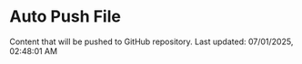 # Auto Push File

Content that will be pushed to GitHub repository.
Last updated: 07/01/2025, 02:48:01 AM